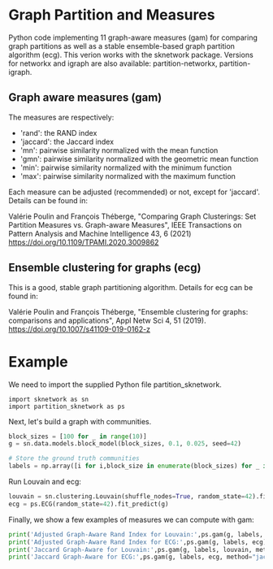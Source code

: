 # Graph Partition and Measures

Python code implementing 11 graph-aware measures (gam) for comparing graph partitions as well as a stable ensemble-based graph partition algorithm (ecg). This verion works with the sknetwork package. Versions for networkx and igraph are also available: partition-networkx, partition-igraph.

## Graph aware measures (gam)

The measures are respectively:
* 'rand': the RAND index
* 'jaccard': the Jaccard index
* 'mn': pairwise similarity normalized with the mean function
* 'gmn': pairwise similarity normalized with the geometric mean function
* 'min': pairwise similarity normalized with the minimum function
* 'max': pairwise similarity normalized with the maximum function

Each measure can be adjusted (recommended) or not, except for 'jaccard'.
Details can be found in: 

Valérie Poulin and François Théberge, "Comparing Graph Clusterings: Set Partition Measures vs. Graph-aware Measures",
    IEEE Transactions on Pattern Analysis and Machine Intelligence 43, 6 (2021) https://doi.org/10.1109/TPAMI.2020.3009862

## Ensemble clustering for graphs (ecg)

This is a good, stable graph partitioning algorithm. Details for ecg can be found in: 

Valérie Poulin and François Théberge, "Ensemble clustering for graphs: comparisons and applications", Appl Netw Sci 4, 51 (2019). 
    https://doi.org/10.1007/s41109-019-0162-z

# Example

We need to import the supplied Python file partition_sknetwork.

```pyhon
import sknetwork as sn
import partition_sknetwork as ps
```

Next, let's build a graph with communities.

```python
block_sizes = [100 for _ in range(10)]
g = sn.data.models.block_model(block_sizes, 0.1, 0.025, seed=42)

# Store the ground truth communities
labels = np.array([i for i,block_size in enumerate(block_sizes) for _ in range(block_size)])
```

Run Louvain and ecg:

```python
louvain = sn.clustering.Louvain(shuffle_nodes=True, random_state=42).fit_predict(g)
ecg = ps.ECG(random_state=42).fit_predict(g)
```

Finally, we show a few examples of measures we can compute with gam:

```python
print('Adjusted Graph-Aware Rand Index for Louvain:',ps.gam(g, labels, louvain))
print('Adjusted Graph-Aware Rand Index for ECG:',ps.gam(g, labels, ecg))
print('Jaccard Graph-Aware for Louvain:',ps.gam(g, labels, louvain, method="jaccard", adjusted=False))
print('Jaccard Graph-Aware for ECG:',ps.gam(g, labels, ecg, method="jaccard", adjusted=False))
```